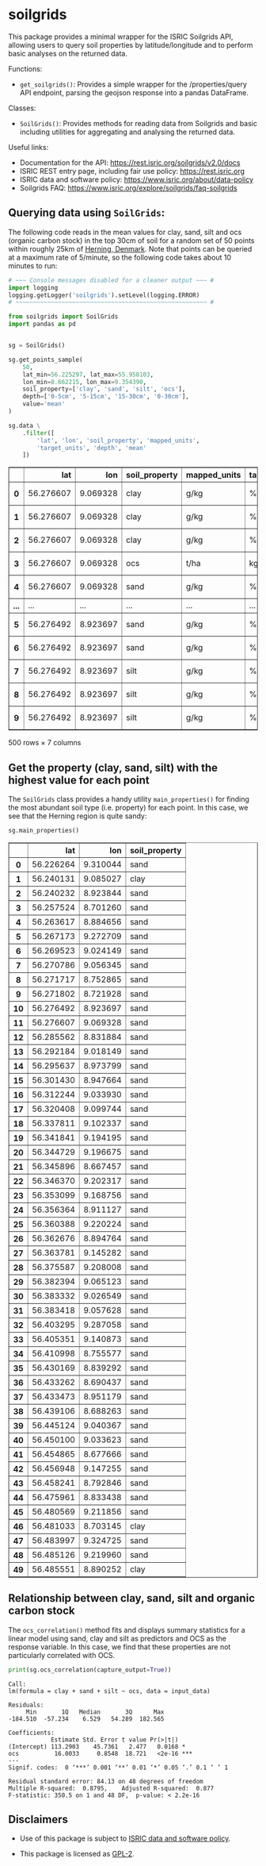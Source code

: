 # soilgrids

This package provides a minimal wrapper for the ISRIC Soilgrids API, allowing 
users to query soil properties by latitude/longitude and to perform basic 
analyses on the returned data.

Functions:
*   `get_soilgrids()`: Provides a simple wrapper for the /properties/query
    API endpoint, parsing the geojson response into a pandas DataFrame.
        
Classes:
*   `SoilGrids()`: Provides methods for reading data from Soilgrids and basic 
    including utilities for aggregating and analysing the returned data.

Useful links:
*   Documentation for the API: <https://rest.isric.org/soilgrids/v2.0/docs>
*   ISRIC REST entry page, including fair use policy: <https://rest.isric.org>
*   ISRIC data and software policy: <https://www.isric.org/about/data-policy>
*   Soilgrids FAQ: <https://www.isric.org/explore/soilgrids/faq-soilgrids>

## Querying data using `SoilGrids`:
The following code reads in the mean values for clay, sand, silt and ocs 
(organic carbon stock) in the top 30cm of soil for a random set of 50 points 
within roughly 25km of 
[Herning, Denmark](https://en.wikipedia.org/wiki/Herning). Note that points can 
be queried at a maximum rate of 5/minute, so the following code takes about 10 
minutes to run:


```python
# ~~~ Console messages disabled for a cleaner output ~~~ #
import logging
logging.getLogger('soilgrids').setLevel(logging.ERROR)
# ~~~~~~~~~~~~~~~~~~~~~~~~~~~~~~~~~~~~~~~~~~~~~~~~~~~~~~ #

from soilgrids import SoilGrids
import pandas as pd


sg = SoilGrids()

sg.get_points_sample(
    50,
    lat_min=56.225297, lat_max=55.958103,
    lon_min=8.662215, lon_max=9.354390,
    soil_property=['clay', 'sand', 'silt', 'ocs'],
    depth=['0-5cm', '5-15cm', '15-30cm', '0-30cm'],
    value='mean'
)

sg.data \
    .filter([
        'lat', 'lon', 'soil_property', 'mapped_units', 
        'target_units', 'depth', 'mean'
    ])
```




<div>
<style scoped>
    .dataframe tbody tr th:only-of-type {
        vertical-align: middle;
    }

    .dataframe tbody tr th {
        vertical-align: top;
    }

    .dataframe thead th {
        text-align: right;
    }
</style>
<table border="1" class="dataframe">
  <thead>
    <tr style="text-align: right;">
      <th></th>
      <th>lat</th>
      <th>lon</th>
      <th>soil_property</th>
      <th>mapped_units</th>
      <th>target_units</th>
      <th>depth</th>
      <th>mean</th>
    </tr>
  </thead>
  <tbody>
    <tr>
      <th>0</th>
      <td>56.276607</td>
      <td>9.069328</td>
      <td>clay</td>
      <td>g/kg</td>
      <td>%</td>
      <td>0-5cm</td>
      <td>58</td>
    </tr>
    <tr>
      <th>1</th>
      <td>56.276607</td>
      <td>9.069328</td>
      <td>clay</td>
      <td>g/kg</td>
      <td>%</td>
      <td>5-15cm</td>
      <td>52</td>
    </tr>
    <tr>
      <th>2</th>
      <td>56.276607</td>
      <td>9.069328</td>
      <td>clay</td>
      <td>g/kg</td>
      <td>%</td>
      <td>15-30cm</td>
      <td>64</td>
    </tr>
    <tr>
      <th>3</th>
      <td>56.276607</td>
      <td>9.069328</td>
      <td>ocs</td>
      <td>t/ha</td>
      <td>kg/m²</td>
      <td>0-30cm</td>
      <td>66</td>
    </tr>
    <tr>
      <th>4</th>
      <td>56.276607</td>
      <td>9.069328</td>
      <td>sand</td>
      <td>g/kg</td>
      <td>%</td>
      <td>0-5cm</td>
      <td>844</td>
    </tr>
    <tr>
      <th>...</th>
      <td>...</td>
      <td>...</td>
      <td>...</td>
      <td>...</td>
      <td>...</td>
      <td>...</td>
      <td>...</td>
    </tr>
    <tr>
      <th>5</th>
      <td>56.276492</td>
      <td>8.923697</td>
      <td>sand</td>
      <td>g/kg</td>
      <td>%</td>
      <td>5-15cm</td>
      <td>836</td>
    </tr>
    <tr>
      <th>6</th>
      <td>56.276492</td>
      <td>8.923697</td>
      <td>sand</td>
      <td>g/kg</td>
      <td>%</td>
      <td>15-30cm</td>
      <td>810</td>
    </tr>
    <tr>
      <th>7</th>
      <td>56.276492</td>
      <td>8.923697</td>
      <td>silt</td>
      <td>g/kg</td>
      <td>%</td>
      <td>0-5cm</td>
      <td>111</td>
    </tr>
    <tr>
      <th>8</th>
      <td>56.276492</td>
      <td>8.923697</td>
      <td>silt</td>
      <td>g/kg</td>
      <td>%</td>
      <td>5-15cm</td>
      <td>111</td>
    </tr>
    <tr>
      <th>9</th>
      <td>56.276492</td>
      <td>8.923697</td>
      <td>silt</td>
      <td>g/kg</td>
      <td>%</td>
      <td>15-30cm</td>
      <td>121</td>
    </tr>
  </tbody>
</table>
<p>500 rows × 7 columns</p>
</div>



## Get the property (clay, sand, silt) with the highest value for each point
The `SoilGrids` class provides a handy utility `main_properties()` for finding
the most abundant soil type (i.e. property) for each point. In this case, we
see that the Herning region is quite sandy:


```python
sg.main_properties()
```




<div>
<style scoped>
    .dataframe tbody tr th:only-of-type {
        vertical-align: middle;
    }

    .dataframe tbody tr th {
        vertical-align: top;
    }

    .dataframe thead th {
        text-align: right;
    }
</style>
<table border="1" class="dataframe">
  <thead>
    <tr style="text-align: right;">
      <th></th>
      <th>lat</th>
      <th>lon</th>
      <th>soil_property</th>
    </tr>
  </thead>
  <tbody>
    <tr>
      <th>0</th>
      <td>56.226264</td>
      <td>9.310044</td>
      <td>sand</td>
    </tr>
    <tr>
      <th>1</th>
      <td>56.240131</td>
      <td>9.085027</td>
      <td>clay</td>
    </tr>
    <tr>
      <th>2</th>
      <td>56.240232</td>
      <td>8.923844</td>
      <td>sand</td>
    </tr>
    <tr>
      <th>3</th>
      <td>56.257524</td>
      <td>8.701260</td>
      <td>sand</td>
    </tr>
    <tr>
      <th>4</th>
      <td>56.263617</td>
      <td>8.884656</td>
      <td>sand</td>
    </tr>
    <tr>
      <th>5</th>
      <td>56.267173</td>
      <td>9.272709</td>
      <td>sand</td>
    </tr>
    <tr>
      <th>6</th>
      <td>56.269523</td>
      <td>9.024149</td>
      <td>sand</td>
    </tr>
    <tr>
      <th>7</th>
      <td>56.270786</td>
      <td>9.056345</td>
      <td>sand</td>
    </tr>
    <tr>
      <th>8</th>
      <td>56.271717</td>
      <td>8.752865</td>
      <td>sand</td>
    </tr>
    <tr>
      <th>9</th>
      <td>56.271802</td>
      <td>8.721928</td>
      <td>sand</td>
    </tr>
    <tr>
      <th>10</th>
      <td>56.276492</td>
      <td>8.923697</td>
      <td>sand</td>
    </tr>
    <tr>
      <th>11</th>
      <td>56.276607</td>
      <td>9.069328</td>
      <td>sand</td>
    </tr>
    <tr>
      <th>12</th>
      <td>56.285562</td>
      <td>8.831884</td>
      <td>sand</td>
    </tr>
    <tr>
      <th>13</th>
      <td>56.292184</td>
      <td>9.018149</td>
      <td>sand</td>
    </tr>
    <tr>
      <th>14</th>
      <td>56.295637</td>
      <td>8.973799</td>
      <td>sand</td>
    </tr>
    <tr>
      <th>15</th>
      <td>56.301430</td>
      <td>8.947664</td>
      <td>sand</td>
    </tr>
    <tr>
      <th>16</th>
      <td>56.312244</td>
      <td>9.033930</td>
      <td>sand</td>
    </tr>
    <tr>
      <th>17</th>
      <td>56.320408</td>
      <td>9.099744</td>
      <td>sand</td>
    </tr>
    <tr>
      <th>18</th>
      <td>56.337811</td>
      <td>9.102337</td>
      <td>sand</td>
    </tr>
    <tr>
      <th>19</th>
      <td>56.341841</td>
      <td>9.194195</td>
      <td>sand</td>
    </tr>
    <tr>
      <th>20</th>
      <td>56.344729</td>
      <td>9.196675</td>
      <td>sand</td>
    </tr>
    <tr>
      <th>21</th>
      <td>56.345896</td>
      <td>8.667457</td>
      <td>sand</td>
    </tr>
    <tr>
      <th>22</th>
      <td>56.346370</td>
      <td>9.202317</td>
      <td>sand</td>
    </tr>
    <tr>
      <th>23</th>
      <td>56.353099</td>
      <td>9.168756</td>
      <td>sand</td>
    </tr>
    <tr>
      <th>24</th>
      <td>56.356364</td>
      <td>8.911127</td>
      <td>sand</td>
    </tr>
    <tr>
      <th>25</th>
      <td>56.360388</td>
      <td>9.220224</td>
      <td>sand</td>
    </tr>
    <tr>
      <th>26</th>
      <td>56.362676</td>
      <td>8.894764</td>
      <td>sand</td>
    </tr>
    <tr>
      <th>27</th>
      <td>56.363781</td>
      <td>9.145282</td>
      <td>sand</td>
    </tr>
    <tr>
      <th>28</th>
      <td>56.375587</td>
      <td>9.208008</td>
      <td>sand</td>
    </tr>
    <tr>
      <th>29</th>
      <td>56.382394</td>
      <td>9.065123</td>
      <td>sand</td>
    </tr>
    <tr>
      <th>30</th>
      <td>56.383332</td>
      <td>9.026549</td>
      <td>sand</td>
    </tr>
    <tr>
      <th>31</th>
      <td>56.383418</td>
      <td>9.057628</td>
      <td>sand</td>
    </tr>
    <tr>
      <th>32</th>
      <td>56.403295</td>
      <td>9.287058</td>
      <td>sand</td>
    </tr>
    <tr>
      <th>33</th>
      <td>56.405351</td>
      <td>9.140873</td>
      <td>sand</td>
    </tr>
    <tr>
      <th>34</th>
      <td>56.410998</td>
      <td>8.755577</td>
      <td>sand</td>
    </tr>
    <tr>
      <th>35</th>
      <td>56.430169</td>
      <td>8.839292</td>
      <td>sand</td>
    </tr>
    <tr>
      <th>36</th>
      <td>56.433262</td>
      <td>8.690437</td>
      <td>sand</td>
    </tr>
    <tr>
      <th>37</th>
      <td>56.433473</td>
      <td>8.951179</td>
      <td>sand</td>
    </tr>
    <tr>
      <th>38</th>
      <td>56.439106</td>
      <td>8.688263</td>
      <td>sand</td>
    </tr>
    <tr>
      <th>39</th>
      <td>56.445124</td>
      <td>9.040367</td>
      <td>sand</td>
    </tr>
    <tr>
      <th>40</th>
      <td>56.450100</td>
      <td>9.033623</td>
      <td>sand</td>
    </tr>
    <tr>
      <th>41</th>
      <td>56.454865</td>
      <td>8.677666</td>
      <td>sand</td>
    </tr>
    <tr>
      <th>42</th>
      <td>56.456948</td>
      <td>9.147255</td>
      <td>sand</td>
    </tr>
    <tr>
      <th>43</th>
      <td>56.458241</td>
      <td>8.792846</td>
      <td>sand</td>
    </tr>
    <tr>
      <th>44</th>
      <td>56.475961</td>
      <td>8.833438</td>
      <td>sand</td>
    </tr>
    <tr>
      <th>45</th>
      <td>56.480569</td>
      <td>9.211856</td>
      <td>sand</td>
    </tr>
    <tr>
      <th>46</th>
      <td>56.481033</td>
      <td>8.703145</td>
      <td>clay</td>
    </tr>
    <tr>
      <th>47</th>
      <td>56.483997</td>
      <td>9.324725</td>
      <td>sand</td>
    </tr>
    <tr>
      <th>48</th>
      <td>56.485126</td>
      <td>9.219960</td>
      <td>sand</td>
    </tr>
    <tr>
      <th>49</th>
      <td>56.485551</td>
      <td>8.890252</td>
      <td>clay</td>
    </tr>
  </tbody>
</table>
</div>



## Relationship between clay, sand, silt and organic carbon stock
The `ocs_correlation()` method fits and displays summary statistics for a linear 
model using sand, clay and silt as predictors and OCS as the response variable. 
In this case, we find that these properties are not particularly correlated 
with OCS.


```python
print(sg.ocs_correlation(capture_output=True))
```

    
    Call:
    lm(formula = clay + sand + silt ~ ocs, data = input_data)
    
    Residuals:
         Min       1Q   Median       3Q      Max 
    -184.510  -57.234    6.529   54.289  182.565 
    
    Coefficients:
                Estimate Std. Error t value Pr(>|t|)    
    (Intercept) 113.2903    45.7361   2.477   0.0168 *  
    ocs          16.0033     0.8548  18.721   <2e-16 ***
    ---
    Signif. codes:  0 ‘***’ 0.001 ‘**’ 0.01 ‘*’ 0.05 ‘.’ 0.1 ‘ ’ 1
    
    Residual standard error: 84.13 on 48 degrees of freedom
    Multiple R-squared:  0.8795,	Adjusted R-squared:  0.877 
    F-statistic: 350.5 on 1 and 48 DF,  p-value: < 2.2e-16
    
    


## Disclaimers

*   Use of this package is subject to [ISRIC data and software policy](https://www.isric.org/about/data-policy).

*   This package is licensed as [GPL-2](LICENSE).
